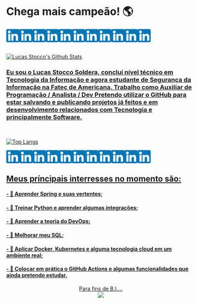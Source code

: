# Chega mais campeão! 🌎
<a href="https://www.linkedin.com/in/lucas-stocco-soldera-7b30101b1/">
<img align="left" float="left" alt="Lucas Stocco Soldera | Linkedin" width="35px" src="/linkedin.png" />
</a> <a href="https://www.linkedin.com/in/lucas-stocco-soldera-7b30101b1/">
<img align="left" float="left" alt="Lucas Stocco Soldera | Linkedin" width="35px" src="/linkedin.png" />
</a> <a href="https://www.linkedin.com/in/lucas-stocco-soldera-7b30101b1/">
<img align="left" float="left" alt="Lucas Stocco Soldera | Linkedin" width="35px" src="/linkedin.png" />
</a> <a href="https://www.linkedin.com/in/lucas-stocco-soldera-7b30101b1/">
<img align="left" float="left" alt="Lucas Stocco Soldera | Linkedin" width="35px" src="/linkedin.png" />
</a> <a href="https://www.linkedin.com/in/lucas-stocco-soldera-7b30101b1/">
<img align="left" float="left" alt="Lucas Stocco Soldera | Linkedin" width="35px" src="/linkedin.png" />
</a> <a href="https://www.linkedin.com/in/lucas-stocco-soldera-7b30101b1/">
<img align="left" float="left" alt="Lucas Stocco Soldera | Linkedin" width="35px" src="/linkedin.png" />
</a> <a href="https://www.linkedin.com/in/lucas-stocco-soldera-7b30101b1/">
<img align="left" float="left" alt="Lucas Stocco Soldera | Linkedin" width="35px" src="/linkedin.png" />
</a> <a href="https://www.linkedin.com/in/lucas-stocco-soldera-7b30101b1/">
<img align="left" float="left" alt="Lucas Stocco Soldera | Linkedin" width="35px" src="/linkedin.png" />
</a> <a href="https://www.linkedin.com/in/lucas-stocco-soldera-7b30101b1/">
<img align="left" float="left" alt="Lucas Stocco Soldera | Linkedin" width="35px" src="/linkedin.png" />
</a> <a href="https://www.linkedin.com/in/lucas-stocco-soldera-7b30101b1/">
<img align="left" float="left" alt="Lucas Stocco Soldera | Linkedin" width="35px" src="/linkedin.png" />
</a> <a href="https://www.linkedin.com/in/lucas-stocco-soldera-7b30101b1/">
<img align="left" float="left" alt="Lucas Stocco Soldera | Linkedin" width="35px" src="/linkedin.png" />
</a> <a href="https://www.linkedin.com/in/lucas-stocco-soldera-7b30101b1/">

<br><br><br>
  
![Lucas Stocco's Github Stats](https://github-readme-stats.vercel.app/api?username=LucasStoccoSoldera&theme=radical&show_icons=true)
<br>
###     Eu sou o Lucas Stocco Soldera, concluí nível técnico em Tecnologia da Informação e agora estudante de Segurança da Informação na Fatec de Americana. Trabalho como Auxiliar de Programação / Analista / Dev Pretendo utilizar o GitHub para estar salvando e publicando projetos já feitos e em desenvolvimento relacionados com Tecnologia e principalmente Software.
<br>

[![Top Langs](https://github-readme-stats.vercel.app/api/top-langs/?username=LucasStoccoSoldera&langs_count=6&theme=radical)](https://github.com/anuraghazra/github-readme-stats)<br>

<a href="https://www.linkedin.com/in/lucas-stocco-soldera-7b30101b1/">
<img align="left" float="left" alt="Lucas Stocco Soldera | Linkedin" width="35px" src="/linkedin.png" />
</a> <a href="https://www.linkedin.com/in/lucas-stocco-soldera-7b30101b1/">
<img align="left" float="left" alt="Lucas Stocco Soldera | Linkedin" width="35px" src="/linkedin.png" />
</a> <a href="https://www.linkedin.com/in/lucas-stocco-soldera-7b30101b1/">
<img align="left" float="left" alt="Lucas Stocco Soldera | Linkedin" width="35px" src="/linkedin.png" />
</a> <a href="https://www.linkedin.com/in/lucas-stocco-soldera-7b30101b1/">
<img align="left" float="left" alt="Lucas Stocco Soldera | Linkedin" width="35px" src="/linkedin.png" />
</a> <a href="https://www.linkedin.com/in/lucas-stocco-soldera-7b30101b1/">
<img align="left" float="left" alt="Lucas Stocco Soldera | Linkedin" width="35px" src="/linkedin.png" />
</a> <a href="https://www.linkedin.com/in/lucas-stocco-soldera-7b30101b1/">
<img align="left" float="left" alt="Lucas Stocco Soldera | Linkedin" width="35px" src="/linkedin.png" />
</a> <a href="https://www.linkedin.com/in/lucas-stocco-soldera-7b30101b1/">
<img align="left" float="left" alt="Lucas Stocco Soldera | Linkedin" width="35px" src="/linkedin.png" />
</a> <a href="https://www.linkedin.com/in/lucas-stocco-soldera-7b30101b1/">
<img align="left" float="left" alt="Lucas Stocco Soldera | Linkedin" width="35px" src="/linkedin.png" />
</a> <a href="https://www.linkedin.com/in/lucas-stocco-soldera-7b30101b1/">
<img align="left" float="left" alt="Lucas Stocco Soldera | Linkedin" width="35px" src="/linkedin.png" />
</a> <a href="https://www.linkedin.com/in/lucas-stocco-soldera-7b30101b1/">
<img align="left" float="left" alt="Lucas Stocco Soldera | Linkedin" width="35px" src="/linkedin.png" />
</a> <a href="https://www.linkedin.com/in/lucas-stocco-soldera-7b30101b1/">
<img align="left" float="left" alt="Lucas Stocco Soldera | Linkedin" width="35px" src="/linkedin.png" />
</a> <a href="https://www.linkedin.com/in/lucas-stocco-soldera-7b30101b1/">

<br><br>

## Meus príncipais interresses no momento são:

#### - 💢 Aprender Spring e suas vertentes;

#### - 💢 Treinar Python e aprender algumas integrações;

#### - 💢 Aprender a teoria do DevOps;

#### - 💢 Melhorar meu SQL;

#### - 💢 Aplicar Docker, Kubernetes e alguma tecnologia cloud em um ambiente real;

#### - 💢 Colocar em prática o GitHub Actions e algumas funcionalidades que ainda pretendo estudar.

<p align="center" size="50"> 
Para fins de B.I....<br>
  <img src="https://profile-counter.glitch.me/LucasStoccoSoldera/count.svg" />
</p>
